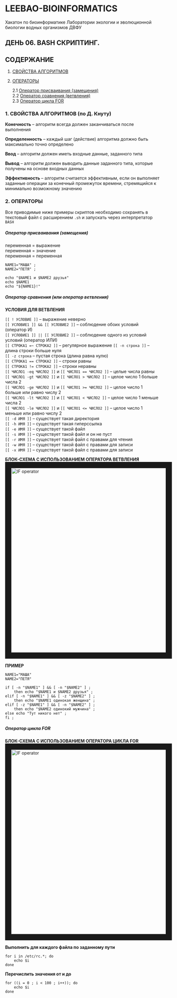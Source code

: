 # LEEBAO-BIOINFORMATICS

Хакатон по биоинформатике Лаборатории экологии и эволюционной биологии водных организмов ДВФУ

## ДЕНЬ 06. BASH СКРИПТИНГ.

## СОДЕРЖАНИЕ

1. [СВОЙСТВА АЛГОРИТМОВ]()
2. [ОПЕРАТОРЫ]()

   2.1 [Оператор присваивания (замещения)]()  
   2.2 [Оператор сравнения (ветвления)]()  
   2.3 [Оператор цикла FOR]()  


### 1. СВОЙСТВА АЛГОРИТМОВ (по Д. Кнуту)

   **Конечность** – алгоритм всегда должен заканчиваться после выполнения  

   **Определенность** – каждый шаг (действие) алгоритма должно быть максимально точно определено  

   **Ввод** – алгоритм должен иметь входные данные, заданного типа

   **Вывод** – алгоритм должен выводить данные заданного типа, которые получены на основе входных данных  

   **Эффективность** – алгоритм считается эффективным, если он выполняет заданные  операции за конечный промежуток времени, стремящийся к минимально возможному значению  

### 2. ОПЕРАТОРЫ

Все приводимые ниже примеры скриптов необходимо сохранять в текстовый файл с расширением `.sh` и запускать через интерпретатор `BASH`

##### Оператор присваивания (замещения)

   переменная = выражение  
   переменная = значение  
   переменная = переменная  

```
NAME1="МАША" ;
NAME2="ПЕТЯ" ;

echo "$NAME1 и $NAME2 друзья" 
echo $NAME1
echo "${NAME1}!"
```

##### Оператор сравнения (или оператор ветвления)

**УСЛОВИЯ ДЛЯ ВЕТВЛЕНИЯ**

   `[[ ! УСЛОВИЕ ]]` – выражение неверно  
   `[[ УСЛОВИЕ1 ]] && [[ УСЛОВИЕ2 ]]` – соблюдение обоих условий (оператор И)  
   `[[ УСЛОВИЕ1 ]] || [[ УСЛОВИЕ2 ]]` – соблюдение одного из условий условий (оператор ИЛИ)  
   `[[ СТРОКА1 =~ СТРОКА2 ]]` – регулярное выражение
   `[[ -n строка ]]` – длина строки больше нуля  
   `[[ -z строка` – пустая строка (длина равна нулю)  
   `[[ СТРОКА1 == СТРОКА2 ]]` – строки равны  
   `[[ СТРОКА1 != СТРОКА2 ]]` – строки неравны  
   `[[ ЧИСЛО1 -eq ЧИСЛО2 ]]` и `[[ ЧИСЛО1 == ЧИСЛО2 ]]` – целые числа равны  
   `[[ ЧИСЛО1 -gt ЧИСЛО2 ]]` и `[[ ЧИСЛО1 > ЧИСЛО2 ]]` – целое число 1 больше числа 2  
   `[[ ЧИСЛО1 -ge ЧИСЛО2 ]]` и `[[ ЧИСЛО1 >= ЧИСЛО2 ]]` – целое число 1 больше или равно числу 2  
   `[[ ЧИСЛО1 -lt ЧИСЛО2 ]]` и `[[ ЧИСЛО1 < ЧИСЛО2 ]]` – целое число 1 меньше числа 2  
   `[[ ЧИСЛО1 -le ЧИСЛО2 ]]` и `[[ ЧИСЛО1 <= ЧИСЛО2 ]]` – целое число 1 меньше или равно числу 2  
   `[[ -d ИМЯ ]]` – существует такая директория  
   `[[ -h ИМЯ ]]` – существует такая гиперссылка  
   `[[ -e ИМЯ ]]` – существует такой файл  
   `[[ -s ИМЯ ]]` – существует такой файл и он не пуст  
   `[[ -r ИМЯ ]]` – существует такой файл с правами для чтения  
   `[[ -w ИМЯ ]]` – существует такой файл с правами для записи  
   `[[ -x ИМЯ ]]` – существует такой файл с правами для записи  

**БЛОК-СХЕМА С ИСПОЛЬЗОВАНИЕМ ОПЕРАТОРА ВЕТВЛЕНИЯ**
<img src="https://github.com/vinni-bio/LEEBAO-BIOINFORMATICS/blob/master/IMAGES/IF.png" 
alt="IF operator" width="600" border="20" />

**ПРИМЕР**
```
NAME1="МАША"
NAME2="ПЕТЯ"

if [ -n "$NAME1" ] && [ -n "$NAME2" ] ;
    then echo "$NAME1 и $NAME2 друзья" ;
elif [ -n "$NAME1" ] && [ -z "$NAME2" ] ;
    then echo "$NAME1 одинокая женщина" ;
elif [ -z "$NAME1" ] && [ -n "$NAME2" ] ;
    then echo "$NAME2 одинокий мужчина" ;
else echo "Тут никого нет" ;
fi ;
```

##### Оператор цикла FOR

**БЛОК-СХЕМА С ИСПОЛЬЗОВАНИЕМ ОПЕРАТОРА ЦИКЛА FOR**
<img src="https://github.com/vinni-bio/LEEBAO-BIOINFORMATICS/blob/master/IMAGES/IF.png" 
alt="IF operator" width="600" border="20" />

**Выполнить для каждого файла по заданному пути**
```
for i in /etc/rc.*; do
    echo $i
done
```

**Перечислить значения от и до**
```
for ((i = 0 ; i < 100 ; i++)); do
    echo $i
done
```


